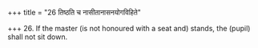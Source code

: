 +++
title = "26 तिष्ठति च नासीतानासनयोगविहिते"

+++
26. If the master (is not honoured with a seat and) stands, the (pupil) shall not sit down.
